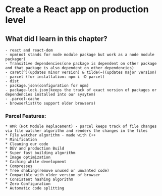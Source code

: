 # Create a React app on production level

## What did I learn in this chapter?

    - react and react-dom
    - npm(not stands for node module package but work as a node module packager)
    - Transitive dependencies(one package is dependent on other package and that package is also dependent on other dependencies)
    - caret(^)(updates minor version) & tilde(~)(updates major version)
    - parcel (for installation: npm i -D parcel)
    - dist
    - package.json(configuration for npm)
    - package-lock.json(keeps the track of exact version of packages or dependencies installed into our sysytem)
    - .parcel-cache
    - browserlist(to support older browsers)

### Parcel Features:

    * HMR (Hot Module Replacement) - parcel keeps track of file changes via file watcher algorithm and renders the changes in the files
    * File watcher algorithm - made with C++
    * Minification
    * Cleaning our code
    * DEV and production Build
    * Super fast building algorithm
    * Image optimization
    * Caching while development
    * Compresses
    * Tree shaking(remove unused or unwanted code)
    * Compatible with older version of browser
    * Consistent hashing algorithm
    * Zero Configuration
    * Automatic code splitting
